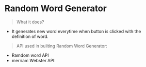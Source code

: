 # Random Word Generator

> What it does?

- It generates new word everytime when button is clicked with the definition of word.

> API used in builting Random Word Generator:
- Ramdom word API
- merriam Webster API
